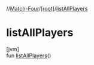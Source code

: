 //[Match-Four](../../index.md)/[[root]](index.md)/[listAllPlayers](list-all-players.md)

# listAllPlayers

[jvm]\
fun [listAllPlayers](list-all-players.md)()
